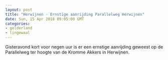 ```yaml
---
layout: post
title: "Herwijnen - Ernstige aanrijding Parallelweg Herwijnen"
date: Sun, 15 Apr 2018 09:05:00 GMT
categories: 
- gelderland 
- lingewaal 
---
```


Gisteravond kort voor negen uur is er een ernstige aanrijding geweest op de Parallelweg ter hoogte van de Kromme Akkers in Herwijnen.
